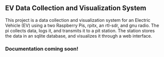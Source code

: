## EV Data Collection and Visualization System

This project is a data collection and visualization system for an Electric Vehicle (EV) using a two Raspberry Pis, rpitx, an rtl-sdr, and gnu radio. The pi collects data, logs it, and transmits it to a pit station. The station stores the data in an sqlite database, and visualizes it through a web interface.

### Documentation coming soon!
